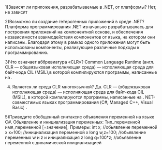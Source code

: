 1)Зависят ли приложения, разрабатываемые в .NET, от платформы? 
Нет, не зависят

2)Возможно ли создание гетерогенных приложений в среде .NET?  
     Платформа программирования .NET изначально разрабатывалась для
построения приложений на компонентной основе, и обеспечения
независимости взаимодействия компонентов от языка, на котором они
написаны. Благодаря этому в рамках одного приложения могут быть
использованы компоненты, реализующие различные подходы к
программированию.

3)Что означает аббревиатура «CLR»? 
Common Language Runtime (англ. CLR — общеязыковая исполняющая среда) — 
исполняющая среда для байт-кода CIL (MSIL),в которой компилируются программы, написанные на .

4) Является ли среда CLR многоязычной?
Да. CLR — (общеязыковая исполняющая среда) — исполняющая среда для байт-кода CIL (MSIL), 
в которой компилируются программы, написанные на . NET-совместимых языках программирования (C#, Managed C++, Visual Basic) .

5)Приведите обобщенный синтаксис объявления переменной на языке C#. 
Обьявление и инициализация переменных: 
Тип_переменной имя_переменной [=значение];
Примеры:
int x; //обьявление переменной
x x=100; //инициализация переменной
x long w,z=100; //обьявление переменных w и z и инициализация z 
long q=100*z; //обьявление переменной с динамической инициализацией 
